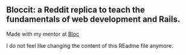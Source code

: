 ## Bloccit: a Reddit replica to teach the fundamentals of web development and Rails.

Made with my mentor at [Bloc](http://bloc.io)

I do not feel like changing the content of this REadme file anymore.
